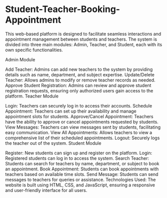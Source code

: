 # Student-Teacher-Booking-Appointment
This web-based platform is designed to facilitate seamless interactions and appointment management between students and teachers. The system is divided into three main modules: Admin, Teacher, and Student, each with its own specific functionalities.

Admin Module

Add Teacher: Admins can add new teachers to the system by providing details such as name, department, and subject expertise.
Update/Delete Teacher: Allows admins to modify or remove teacher records as needed.
Approve Student Registration: Admins can review and approve student registration requests, ensuring only authorized users gain access to the platform.
Teacher Module

Login: Teachers can securely log in to access their accounts.
Schedule Appointment: Teachers can set up their availability and manage appointment slots for students.
Approve/Cancel Appointment: Teachers have the ability to approve or cancel appointments requested by students.
View Messages: Teachers can view messages sent by students, facilitating easy communication.
View All Appointments: Allows teachers to view a comprehensive list of their scheduled appointments.
Logout: Securely logs the teacher out of the system.
Student Module

Register: New students can sign up and register on the platform.
Login: Registered students can log in to access the system.
Search Teacher: Students can search for teachers by name, department, or subject to book an appointment.
Book Appointment: Students can book appointments with teachers based on available time slots.
Send Message: Students can send messages to teachers for queries or assistance.
Technologies Used: The website is built using HTML, CSS, and JavaScript, ensuring a responsive and user-friendly interface for all users.
